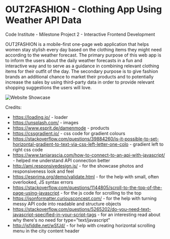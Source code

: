 # OUT2FASHION - Clothing App Using Weather API Data

Code Institute - Milestone Project 2 - Interactive Frontend Development

OUT2FASHION is a mobile-first one-page web application that helps women stay stylish every day based on the clothing items they might need according to the weather forecast. The primary purpose of this web app is to inform the users about the daily weather forecasts in a fun and interactive way and to serve as a guidance in combining relevant clothing items for their outfit of the day. The secondary purpose is to give fashion brands an additional chance to market their products and to potentially increase the sales by using third-party data in order to provide relevant shopping suggestions the users will love.

![Website Showcase](link)






















Credits:
- https://loading.io/ - loader
- https://unsplash.com/ - images
- https://www.esprit.de/damenmode - products
- https://cssgradient.io/ - css code for gradient colours
- https://stackoverflow.com/questions/39884260/is-it-possible-to-set-horizontal-gradient-to-text-via-css-left-letter-one-colo - gradient left to right css code
- https://www.taniarascia.com/how-to-connect-to-an-api-with-javascript/ - helped me understand API connection better
- http://ami.responsivedesign.is/ - for the showcase photos and responsiveness look and feel
- https://esprima.org/demo/validate.html - for the help with small, often overlooked, JS syntax errors
- https://stackoverflow.com/questions/1144805/scroll-to-the-top-of-the-page-using-javascript - for the js code for scrolling to the top
- https://jsonformatter.curiousconcept.com/ - for the help with turning messy API code into readable and structure objects
- https://stackoverflow.com/questions/5265202/do-you-need-text-javascript-specified-in-your-script-tags - for an interesting read about why there's no need for type="text/javascript"
- http://jsfiddle.net/wSfJd/ - for help with creating horizontal scrolling menu in the city content header
